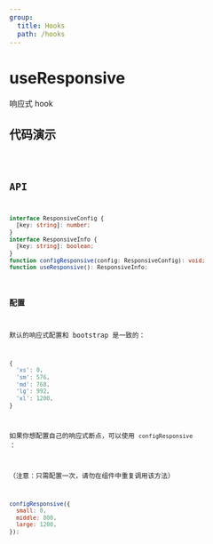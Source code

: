 ```yaml
---
group:
  title: Hooks
  path: /hooks
---
```


# useResponsive

响应式 hook

## 代码演示

<code src="./demo/demo1.jsx" />

## API

```typescript
interface ResponsiveConfig {
  [key: string]: number;
}
interface ResponsiveInfo {
  [key: string]: boolean;
}
function configResponsive(config: ResponsiveConfig): void;
function useResponsive(): ResponsiveInfo;
```

### 配置

默认的响应式配置和 bootstrap 是一致的：

```javascript
{
  'xs': 0,
  'sm': 576,
  'md': 768,
  'lg': 992,
  'xl': 1200,
}
```

如果你想配置自己的响应式断点，可以使用 `configResponsive` ：

（注意：只需配置一次，请勿在组件中重复调用该方法）

```javascript
configResponsive({
  small: 0,
  middle: 800,
  large: 1200,
});
```
